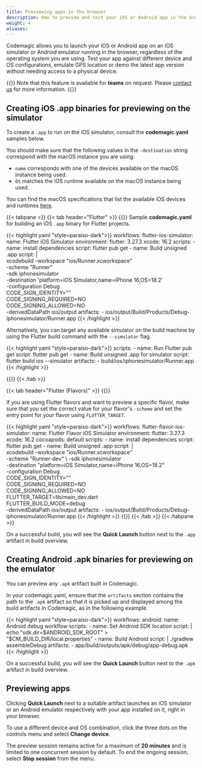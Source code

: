 ```yaml
---
title: Previewing apps in the browser
description: How to preview and test your iOS or Android app in the browser
weight: 4
aliases:
---
```


Codemagic allows you to launch your iOS or Android app on an iOS simulator or Android emulator running in the browser, regardless of the operating system you are using. Test your app against different device and OS configurations, emulate GPS location or demo the latest app version without needing access to a physical device. 

{{<notebox>}}
Note that this feature is available for **teams** on request. Please [contact us](https://codemagic.io/contact/) for more information.
{{</notebox>}}

## Creating iOS .app binaries for previewing on the simulator

To create a `.app` to run on the iOS simulator, consult the **codemagic.yaml** samples below.

You should make sure that the following values in the `-destination` string correspond with the macOS instance you are using:

- `name` corresponds with one of the devices available on the macOS instance being used.
- `OS` matches the iOS runtime available on the macOS instance being used.

You can find the macOS specifications that list the available iOS devices and runtimes [here](../specs/versions-macos).

{{< tabpane >}}
{{< tab header="Flutter" >}}
{{<markdown>}}
Sample **codemagic.yaml** for building an iOS `.app` binary for Flutter projects.

{{< highlight yaml "style=paraiso-dark">}}
workflows:
  flutter-ios-simulator:
    name: Flutter iOS Simulator
    environment:
      flutter: 3.27.3
      xcode: 16.2
    scripts:
      - name: install dependencies
        script: flutter pub get
      - name: Build unsigned .app
        script: |  
          xcodebuild -workspace "ios/Runner.xcworkspace" \
            -scheme "Runner" \
            -sdk iphonesimulator \
            -destination 'platform=iOS Simulator,name=iPhone 16,OS=18.2' \
            -configuration Debug \
            CODE_SIGN_IDENTITY="" \
            CODE_SIGNING_REQUIRED=NO \
            CODE_SIGNING_ALLOWED=NO \
            -derivedDataPath ios/output
    artifacts:
      - ios/output/Build/Products/Debug-iphonesimulator/Runner.app
{{< /highlight >}}

Alternatively, you can target any available simulator on the build machine by using the Flutter build command with the `--simulator` flag.

{{< highlight yaml "style=paraiso-dark">}}
    scripts:
      - name: Run Flutter pub get
        script: flutter pub get
      - name: Build unsigned .app for simulator
        script: flutter build ios --simulator
    artifacts:
      - build/ios/iphonesimulator/Runner.app
{{< /highlight >}}


{{</markdown>}}
{{< /tab >}}


{{< tab header="Flutter (Flavors)" >}}
{{<markdown>}}

If you are using Flutter flavors and want to preview a specific flavor, make sure that you set the correct value for your flavor's `-scheme` and set the entry point for your flavor using `FLUTTER_TARGET`. 

{{< highlight yaml "style=paraiso-dark">}}
workflows:
  flutter-flavor-ios-simulator:
    name: Flutter Flavor iOS Simulator
    environment:
      flutter: 3.27.3
      xcode: 16.2
      cocoapods: default
    scripts:
      - name: install dependencies
        script: flutter pub get
      - name: Build unsigned .app
        script: |  
          xcodebuild -workspace "ios/Runner.xcworkspace" \
            -scheme "Runner-dev" \ 
            -sdk iphonesimulator \
            -destination "platform=iOS Simulator,name=iPhone 16,OS=18.2" \
            -configuration Debug \
            CODE_SIGN_IDENTITY="" \
            CODE_SIGNING_REQUIRED=NO \
            CODE_SIGNING_ALLOWED=NO \
            FLUTTER_TARGET=lib/main_dev.dart \
            FLUTTER_BUILD_MODE=debug \
            -derivedDataPath ios/output
    artifacts:
      - ios/output/Build/Products/Debug-iphonesimulator/Runner.app
{{< /highlight >}}
{{</markdown>}}
{{< /tab >}}
{{< /tabpane >}}

On a successful build, you will see the **Quick Launch** button next to the `.app` artifact in build overview.

## Creating Android .apk binaries for previewing on the emulator

You can preview any `.apk` artifact built in Codemagic. 

In your codemagic.yaml, ensure that the `artifacts` section contains the path to the `.apk` artifact so that it is picked up and displayed among the build artifacts in Codemagic, as in the following example.

{{< highlight yaml "style=paraiso-dark">}}
workflows:
  android:
    name: Android debug workflow
    scripts:
      - name: Set Android SDK location
        script: |
          echo "sdk.dir=$ANDROID_SDK_ROOT" > "$CM_BUILD_DIR/local.properties"
      - name: Build Android
        script: |
          ./gradlew assembleDebug
    artifacts:
      - app/build/outputs/apk/debug/app-debug.apk
{{< /highlight >}}

On a successful build, you will see the **Quick Launch** button next to the `.apk` artifact in build overview.


## Previewing apps 

Clicking **Quick Launch** next to a suitable artifact launches an iOS simulator or an Android emulator respectively with your app installed on it, right in your browser. 

To use a different device and OS combination, click the three dots on the controls menu and select **Change device**.

The preview session remains active for a maximum of **20 minutes** and is limited to one concurrent session by default. To end the ongoing session, select **Stop session** from the menu.
